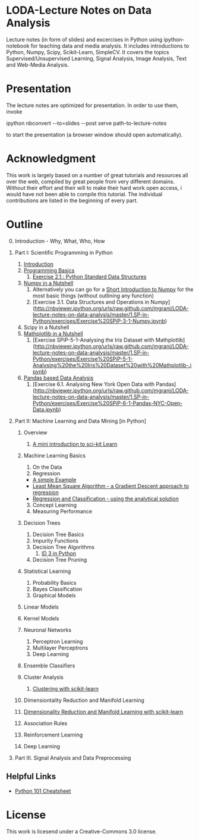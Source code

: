 LODA-Lecture Notes on Data Analysis
===================================

Lecture notes (in form of slides) and excercises in Python using ipython-notebook for teaching data and media analysis.
It includes introductions to Python, Numpy, Scipy, Scikit-Learn, SimpleCV.
It covers the topics Supervised/Unsupervised Learning, Signal Analysis, Image Analysis, Text and Web-Media Analysis. 

Presentation
============
The lecture notes are optimized for presentation. In order to use them, invoke

  ipython nbconvert --to=slides --post serve path-to-lecture-notes

to start the presentation (a browser window should open automatically).

Acknowledgment
==============

This work is largely based on a number of great tutorials and resources all over the web, compiled by great people from very different domains. Without their effort and their will to make their hard work open access, i would have not been able to compile this tutorial. The individual contributions are listed in the beginning of every part.  


Outline
=======

0. Introduction - Why, What, Who, How
1. Part I: Scientific Programming in Python

   1. [Introduction](http://nbviewer.ipython.org/urls/raw.github.com/mgrani/LODA-lecture-notes-on-data-analysis/master/1.SP-in-Python/SPiP-1-Introduction.ipynb)
   2. [Programming Basics](http://nbviewer.ipython.org/urls/raw.github.com/mgrani/LODA-lecture-notes-on-data-analysis/master/1.SP-in-Python/SPiP-2-Python-Programing-Basics.ipynb)
       1. [Exercise 2.1.: Python Standard Data Structures](http://nbviewer.ipython.org/urls/raw.github.com/mgrani/LODA-lecture-notes-on-data-analysis/master/1.SP-in-Python/exercises/Exercise%20SPiP-2-1-Python%20Standard%20Data%20Structures.ipynb)
   3. [Numpy in a Nutshell](http://nbviewer.ipython.org/urls/raw.github.com/mgrani/LODA-lecture-notes-on-data-analysis/master/1.SP-in-Python/SPiP-3-Numpy.ipynb)
      1. Alternatively you can go for a
	  [Short Introduction to Numpy](http://nbviewer.ipython.org/urls/raw.github.com/mgrani/LODA-lecture-notes-on-data-analysis/master/1.SP-in-Python/SPiP-3a-Numpy-Short.ipynb)
	  for the most basic things (without outlining any function)
	  1. [Exercise 3.1. Data Structures and Operations in Numpy] (http://nbviewer.ipython.org/urls/raw.github.com/mgrani/LODA-lecture-notes-on-data-analysis/master/1.SP-in-Python/exercises/Exercise%20SPiP-3-1-Numpy.ipynb)
   4. Scipy in a Nutshell
   5. [Mathplotlib in a Nutshell](http://nbviewer.ipython.org/urls/raw.github.com/mgrani/LODA-lecture-notes-on-data-analysis/master/1.SP-in-Python/SPiP-5-Matplotlib.ipynb)
	   1. [Exercise SPiP-5-1-Analysing the Iris Dataset with Mathplotlib] (http://nbviewer.ipython.org/urls/raw.github.com/mgrani/LODA-lecture-notes-on-data-analysis/master/1.SP-in-Python/exercises/Exercise%20SPiP-5-1-Analysing%20the%20Iris%20Dataset%20with%20Mathplotlib-.ipynb)
   6. [Pandas based Data Analysis](http://nbviewer.ipython.org/urls/raw.github.com/mgrani/LODA-lecture-notes-on-data-analysis/master/1.SP-in-Python/SPiP-6-Pandas.ipynb)
       1. [Exercise 6.1. Analysing New York Open Data with Pandas] (http://nbviewer.ipython.org/urls/raw.github.com/mgrani/LODA-lecture-notes-on-data-analysis/master/1.SP-in-Python/exercises/Exercise%20SPiP-6-1-Pandas-NYC-Open-Data.ipynb)
2. Part II: Machine Learning and Data Mining \[in Python\]
   1. Overview
      1. [A mini introduction to sci-kit Learn](http://nbviewer.ipython.org/urls/raw.github.com/mgrani/LODA-lecture-notes-on-data-analysis/master/2.ML-and-DM/2.ML-and-DM-An-short-introduction-to-sckit-learn.ipynb)

   2. Machine Learning Basics

      1. On the Data
      2. Regression
        - [A simple Example](http://nbviewer.ipython.org/urls/raw.github.com/mgrani/LODA-lecture-notes-on-data-analysis/master/2.ML-and-DM/2.ML-DM-Simple-Regression.ipynb)
        - [Least Mean Square Algorithm - a Gradient Descent approach to regression](http://nbviewer.ipython.org/urls/raw.github.com/mgrani/LODA-lecture-notes-on-data-analysis/master/2.ML-and-DM/2.ML-and-DM-Example-LMS.ipynb)
        - [Regression and Classification - using the analytical solution](http://nbviewer.ipython.org/urls/raw.github.com/mgrani/LODA-lecture-notes-on-data-analysis/master/2.ML-and-DM/2.ML-and-DM-Example-Regression.ipynb)
      3. Concept Learning
      4. Measuring Performance

   3. Decision Trees
      1.  Decision Tree Basics
      2.  Impurity Functions
      3.  Decision Tree Algorithms
      	  1. [ID 3 in Python](http://nbviewer.ipython.org/urls/raw.github.com/mgrani/LODA-lecture-notes-on-data-analysis/master/2.ML-and-DM/2.ML-and-DM-Example-DecisionTree.ipynb)
      4.  Decision Tree Pruning
      

   4. Statistical Learning

      1.   Probability Basics
      2.  Bayes Classification
      3. Graphical Models

   5. Linear Models
   6. Kernel Models
   7. Neuronal Networks

      1.   Perceptron Learning
      2.  Multilayer Perceptrons
      3. Deep Learning

   8. Ensemble Classifiers
   9. Cluster Analysis
      1. [Clustering with scikit-learn](http://nbviewer.ipython.org/urls/raw.github.com/mgrani/LODA-lecture-notes-on-data-analysis/master/2.ML-and-DM-Clustering-with-scikit-learn)
   10. Dimensiontality Reduction and Manifold Learning
      1. [Dimensionality Reduction and Manifold Learning with scikit-learn](http://nbviewer.ipython.org/urls/raw.github.com/mgrani/LODA-lecture-notes-on-data-analysis/master/2.ML-and-DM-Projection-and-Manifold-Learning-with-scikit-learn.ipynb)
   11. Association Rules
   12. Reinforcement Learning
   13. Deep Learning

3. Part III. Signal Analysis and Data Preprocessing

Helpful Links
-

* [Python 101 Cheatsheet](http://nbviewer.ipython.org/urls/bitbucket.org/hrojas/learn-pandas/raw/master/lessons/Python_101.ipynb) 
    

License
=======

This work is licesend under a Creative-Commons 3.0 license. 

